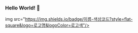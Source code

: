 ### Hello World! 👋

img src="https://img.shields.io/badge/이름-색상코드?style=flat-square&logo=로고명&logoColor=로고색"/>
